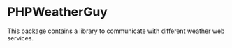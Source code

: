 # PHPWeatherGuy

This package contains a library to communicate with different weather web services.
